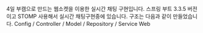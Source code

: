 4일 부캠으로 만드는 웹소켓을 이용한 실시간 채팅 구현입니다.
스프링 부트 3.3.5 버전이고
STOMP 사용해서 실시간 채팅구현중에 있습니다.
구조는 다음과 같이 만들었습니다.
Config / Controller / Model / Repository / Service
Web

